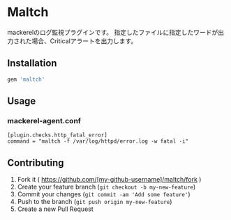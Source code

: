 # Maltch

mackerelのログ監視プラグインです。
指定したファイルに指定したワードが出力された場合、Criticalアラートを出力します。

## Installation

```ruby
gem 'maltch'
```

## Usage

### mackerel-agent.conf
```
[plugin.checks.http_fatal_error]
command = "maltch -f /var/log/httpd/error.log -w fatal -i"
```

## Contributing

1. Fork it ( https://github.com/[my-github-username]/maltch/fork )
2. Create your feature branch (`git checkout -b my-new-feature`)
3. Commit your changes (`git commit -am 'Add some feature'`)
4. Push to the branch (`git push origin my-new-feature`)
5. Create a new Pull Request
